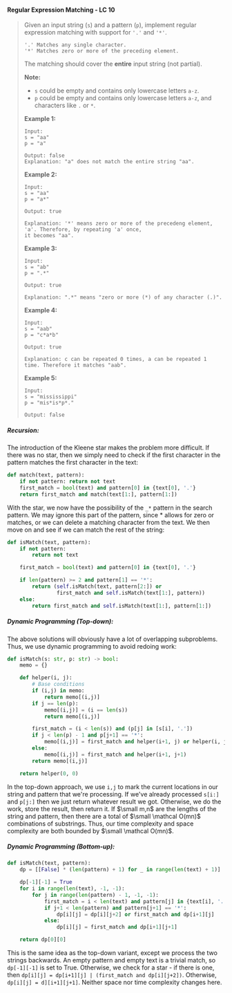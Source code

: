 #### Regular Expression Matching - LC 10

> Given an input string \(`s`\) and a pattern \(`p`\), implement regular expression matching with support for `'.'` and `'*'`.
>
> ```
> '.' Matches any single character.
> '*' Matches zero or more of the preceding element.
> ```
>
> The matching should cover the **entire** input string \(not partial\).
>
> **Note:**
>
> * `s` could be empty and contains only lowercase letters `a-z`.
> * `p` could be empty and contains only lowercase letters `a-z`, and characters like `.` or `*`.
>
> **Example 1:**
>
> ```
> Input:
> s = "aa"
> p = "a"
>
> Output: false
> Explanation: "a" does not match the entire string "aa".
> ```
>
> **Example 2:**
>
> ```
> Input:
> s = "aa"
> p = "a*"
>
> Output: true
>
> Explanation: '*' means zero or more of the precedeng element, 'a'. Therefore, by repeating 'a' once, 
> it becomes "aa".
> ```
>
> **Example 3:**
>
> ```
> Input:
> s = "ab"
> p = ".*"
>
> Output: true
>
> Explanation: ".*" means "zero or more (*) of any character (.)".
> ```
>
> **Example 4:**
>
> ```
> Input:
> s = "aab"
> p = "c*a*b"
>
> Output: true
>
> Explanation: c can be repeated 0 times, a can be repeated 1 time. Therefore it matches "aab".
> ```
>
> **Example 5:**
>
> ```
> Input:
> s = "mississippi"
> p = "mis*is*p*."
>
> Output: false
> ```

##### Recursion:

The introduction of the Kleene star makes the problem more difficult. If there was no star, then we simply need to check if the first character in the pattern matches the first character in the text:

```py
def match(text, pattern):
    if not pattern: return not text
    first_match = bool(text) and pattern[0] in {text[0], '.'}
    return first_match and match(text[1:], pattern[1:])
```

With the star, we now have the possibility of the  `_*` pattern in the search pattern.  We may ignore this part of the pattern, since \* allows for zero or matches, or we can delete a matching character from the text. We then move on and see if we can match the rest of the string:

```py
def isMatch(text, pattern):
    if not pattern:
        return not text

    first_match = bool(text) and pattern[0] in {text[0], '.'}

    if len(pattern) >= 2 and pattern[1] == '*':
        return (self.isMatch(text, pattern[2:]) or
                first_match and self.isMatch(text[1:], pattern))
    else:
        return first_match and self.isMatch(text[1:], pattern[1:])
```

##### Dynamic Programming \(Top-down\):

The above solutions will obviously have a lot of overlapping subproblems. Thus, we use dynamic programming to avoid redoing work:

```py
def isMatch(s: str, p: str) -> bool:
    memo = {}

    def helper(i, j):
        # Base conditions
        if (i,j) in memo:
            return memo[(i,j)]
        if j == len(p):
            memo[(i,j)] = (i == len(s))
            return memo[(i,j)]

        first_match = (i < len(s)) and (p[j] in [s[i], '.'])
        if j < len(p) - 1 and p[j+1] == '*':
            memo[(i,j)] = first_match and helper(i+1, j) or helper(i, j+2)
        else:
            memo[(i,j)] = first_match and helper(i+1, j+1)
        return memo[(i,j)]

    return helper(0, 0)
```

In the top-down approach, we use `i,j` to mark the current locations in our string and pattern that we're processing. If we've already processed `s[i:]` and `p[j:]` then we just return whatever result we got. Otherwise, we do the work, store the result, then return it. If $\small m,n$ are the lengths of the string and pattern, then there are a total of $\small \mathcal O(mn)$ combinations of substrings. Thus, our time complexity and space complexity are both bounded by $\small \mathcal O(mn)$.

##### Dynamic Programming \(Bottom-up\):

```py
def isMatch(text, pattern):
    dp = [[False] * (len(pattern) + 1) for _ in range(len(text) + 1)]

    dp[-1][-1] = True
    for i in range(len(text), -1, -1):
        for j in range(len(pattern) - 1, -1, -1):
            first_match = i < len(text) and pattern[j] in {text[i], '.'}
            if j+1 < len(pattern) and pattern[j+1] == '*':
                dp[i][j] = dp[i][j+2] or first_match and dp[i+1][j]
            else:
                dp[i][j] = first_match and dp[i+1][j+1]

    return dp[0][0]
```

This is the same idea as the top-down variant, except we process the two strings backwards. An empty pattern and empty text is a trivial match, so `dp[-1][-1]` is set to True. Otherwise, we check for a star - if there is one, then `dp[i][j] = dp[i+1][j] | (first_match and dp[i][j+2])`. Otherwise, `dp[i][j] = d][i+1][j+1]`. Neither space nor time complexity changes here.


